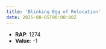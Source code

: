 ```yaml
---
title: 'Blinking Egg of Relocation'
date: 2025-08-05T00:00:00Z
---
```

- **RAP**: 1274
- **Value**: -1
